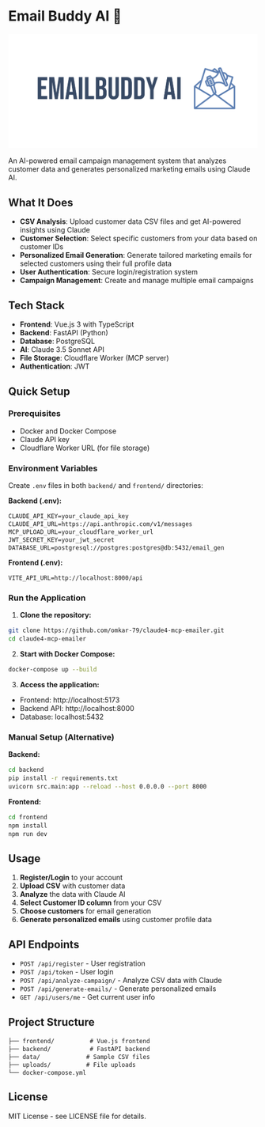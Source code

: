 # Email Buddy AI 📧

![Email Buddy Logo](frontend/public/emailbuddylogo.png)

An AI-powered email campaign management system that analyzes customer data and generates personalized marketing emails using Claude AI.

## What It Does

- **CSV Analysis**: Upload customer data CSV files and get AI-powered insights using Claude
- **Customer Selection**: Select specific customers from your data based on customer IDs
- **Personalized Email Generation**: Generate tailored marketing emails for selected customers using their full profile data
- **User Authentication**: Secure login/registration system
- **Campaign Management**: Create and manage multiple email campaigns

## Tech Stack

- **Frontend**: Vue.js 3 with TypeScript
- **Backend**: FastAPI (Python)
- **Database**: PostgreSQL
- **AI**: Claude 3.5 Sonnet API
- **File Storage**: Cloudflare Worker (MCP server)
- **Authentication**: JWT

## Quick Setup

### Prerequisites
- Docker and Docker Compose
- Claude API key
- Cloudflare Worker URL (for file storage)

### Environment Variables
Create `.env` files in both `backend/` and `frontend/` directories:

**Backend (.env):**
```env
CLAUDE_API_KEY=your_claude_api_key
CLAUDE_API_URL=https://api.anthropic.com/v1/messages
MCP_UPLOAD_URL=your_cloudflare_worker_url
JWT_SECRET_KEY=your_jwt_secret
DATABASE_URL=postgresql://postgres:postgres@db:5432/email_gen
```

**Frontend (.env):**
```env
VITE_API_URL=http://localhost:8000/api
```

### Run the Application

1. **Clone the repository:**
```bash
git clone https://github.com/omkar-79/claude4-mcp-emailer.git
cd claude4-mcp-emailer
```

2. **Start with Docker Compose:**
```bash
docker-compose up --build
```

3. **Access the application:**
- Frontend: http://localhost:5173
- Backend API: http://localhost:8000
- Database: localhost:5432

### Manual Setup (Alternative)

**Backend:**
```bash
cd backend
pip install -r requirements.txt
uvicorn src.main:app --reload --host 0.0.0.0 --port 8000
```

**Frontend:**
```bash
cd frontend
npm install
npm run dev
```

## Usage

1. **Register/Login** to your account
2. **Upload CSV** with customer data
3. **Analyze** the data with Claude AI
4. **Select Customer ID column** from your CSV
5. **Choose customers** for email generation
6. **Generate personalized emails** using customer profile data

## API Endpoints

- `POST /api/register` - User registration
- `POST /api/token` - User login
- `POST /api/analyze-campaign/` - Analyze CSV data with Claude
- `POST /api/generate-emails/` - Generate personalized emails
- `GET /api/users/me` - Get current user info

## Project Structure

```
├── frontend/          # Vue.js frontend
├── backend/           # FastAPI backend
├── data/             # Sample CSV files
├── uploads/          # File uploads
└── docker-compose.yml
```

## License

MIT License - see LICENSE file for details.

